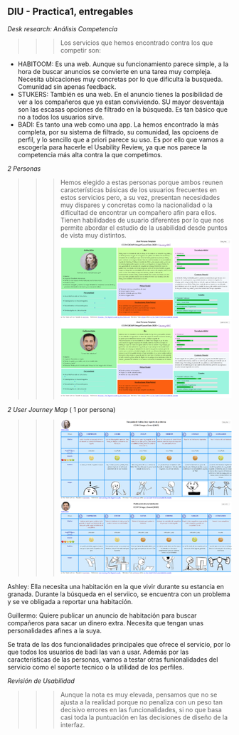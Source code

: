## DIU - Practica1, entregables




 *Desk research: Análisis Competencia*

>>>Los servicios que hemos encontrado contra los que competir son:
  - HABITOOM: Es una web. Aunque su funcionamiento parece simple, a la hora de buscar anuncios se convierte en una tarea muy compleja. Necesita ubicaciones muy concretas por lo que dificulta la busqueda. Comunidad sin apenas feedback.
  - STUKERS: También es una web. En el anuncio tienes la posibilidad de ver a los compañeros que ya estan conviviendo. SU mayor desventaja son las escasas opciones de filtrado en la búsqueda. Es tan básico que no a todos los usuarios sirve.
  - BADI: Es tanto una web como una app. La hemos encontrado la más completa, por su sistema de filtrado, su comunidad, las opcioens de perfil, y lo sencillo que a priori parece su uso. Es por ello que vamos a escogerla para hacerle el Usability Review, ya que nos parece la competencia más alta contra la que competimos.

 *2 Personas* 

>>>Hemos elegido a estas personas porque ambos reunen características básicas de los usuarios frecuentes en estos servicios pero, a su vez, presentan necesidades muy dispares y concretas como la nacionalidad o la dificultad de encontrar un compañero afin para ellos. Tienen habilidades de usuario diferentes por lo que nos permite abordar el estudio de la usabilidad desde puntos de vista muy distintos.
![](../img/Plantilla_Ashley.png)
![](../img/Plantilla_Guillermo.png)


 *2 User Journey Map*  ( 1 por persona)

>>>![](../img/Map_Ashley.png)
![](../img/Map_Guillermo.png)

Ashley: Ella necesita una habitación en la que vivir durante su estancia en granada. Durante la búsqueda en el serviico, se encuentra con un problema y se ve obligada a reportar una habitación.

Guillermo: Quiere publicar un anuncio de habitación para buscar compañeros para sacar un dinero extra. Necesita que tengan unas personalidades afines a la suya.


Se trata de las dos funcionalidades principales que ofrece el servicio, por lo que todos los usuarios de badi las van a usar. Además por las caracteristicas de las personas, vamos a testar otras funionalidades del servicio como el soporte tecnico o la utilidad de los perfiles.

 *Revisión de Usabilidad*
 >>>Aunque la nota es muy elevada, pensamos que no se ajusta a la realidad porque no penaliza con un peso tan decisivo errores en las funcionalidades, si no que basa casi toda la puntuación en las decisiones de diseño de la interfaz. 
